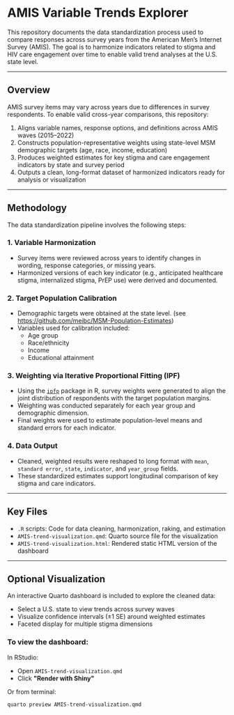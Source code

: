 # AMIS Variable Trends Explorer

This repository documents the data standardization process used to compare responses across survey years from the American Men’s Internet Survey (AMIS). The goal is to harmonize indicators related to stigma and HIV care engagement over time to enable valid trend analyses at the U.S. state level.

---

## Overview

AMIS survey items may vary across years due to differences in survey respondents. To enable valid cross-year comparisons, this repository:

1. Aligns variable names, response options, and definitions across AMIS waves (2015–2022)
2. Constructs population-representative weights using state-level MSM demographic targets (age, race, income, education) 
3. Produces weighted estimates for key stigma and care engagement indicators by state and survey period
4. Outputs a clean, long-format dataset of harmonized indicators ready for analysis or visualization

---

## Methodology

The data standardization pipeline involves the following steps:

### 1. **Variable Harmonization**

- Survey items were reviewed across years to identify changes in wording, response categories, or missing years.
- Harmonized versions of each key indicator (e.g., anticipated healthcare stigma, internalized stigma, PrEP use) were derived and documented.

### 2. **Target Population Calibration**

- Demographic targets were obtained at the state level. (see https://github.com/meibc/MSM-Population-Estimates) 
- Variables used for calibration included:  
  - Age group  
  - Race/ethnicity  
  - Income  
  - Educational attainment  

### 3. **Weighting via Iterative Proportional Fitting (IPF)**

- Using the [`ipfp`](https://cran.r-project.org/web/packages/ipfp/index.html) package in R, survey weights were generated to align the joint distribution of respondents with the target population margins.
- Weighting was conducted separately for each year group and demographic dimension.
- Final weights were used to estimate population-level means and standard errors for each indicator.

### 4. **Data Output**

- Cleaned, weighted results were reshaped to long format with `mean`, `standard error`, `state`, `indicator`, and `year_group` fields.
- These standardized estimates support longitudinal comparison of key stigma and care indicators.

---

## Key Files

- `.R` scripts: Code for data cleaning, harmonization, raking, and estimation  
- `AMIS-trend-visualization.qmd`: Quarto source file for the visualization 
- `AMIS-trend-visualization.html`: Rendered static HTML version of the dashboard  

---

## Optional Visualization

An interactive Quarto dashboard is included to explore the cleaned data:

- Select a U.S. state to view trends across survey waves
- Visualize confidence intervals (±1 SE) around weighted estimates
- Faceted display for multiple stigma dimensions

### To view the dashboard:

In RStudio:
- Open `AMIS-trend-visualization.qmd`
- Click **"Render with Shiny"**

Or from terminal:
```bash
quarto preview AMIS-trend-visualization.qmd
